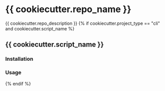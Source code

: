 # {{ cookiecutter.repo_name }}

{{ cookiecutter.repo_description }}
{% if cookiecutter.project_type == "cli" and cookiecutter.script_name %}
## {{ cookiecutter.script_name }}

### Installation

### Usage
{% endif %}
